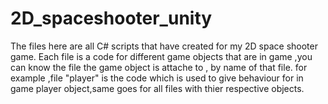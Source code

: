 # 2D_spaceshooter_unity
The files here are all C# scripts that have created for my 2D space shooter game.
Each file is a code for different game objects that are in game ,you can know the file the game object is attache to , by name of that file.
for example ,file "player" is the code which is used to give behaviour for in game player object,same goes for all files with thier respective 
objects.
